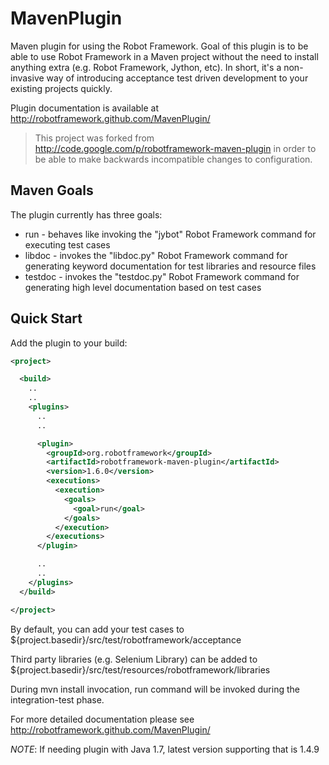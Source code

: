 MavenPlugin
===========

Maven plugin for using the Robot Framework. Goal of this plugin is to be able to use Robot Framework in a Maven project
without the need to install anything extra (e.g. Robot Framework, Jython, etc). In short, it's a non-invasive way of 
introducing acceptance test driven development to your existing projects quickly.

Plugin documentation is available at http://robotframework.github.com/MavenPlugin/

> This project was forked from http://code.google.com/p/robotframework-maven-plugin
> in order to be able to make backwards incompatible changes to configuration.

Maven Goals
-----------

The plugin currently has three goals:

* run - behaves like invoking the "jybot" Robot Framework command for executing test cases
* libdoc - invokes the "libdoc.py" Robot Framework command for generating keyword documentation for test libraries and resource files
* testdoc - invokes the "testdoc.py" Robot Framework command for generating high level documentation based on test cases

Quick Start
-----------

Add the plugin to your build:

```xml
<project>

  <build>
    ..
    ..
    <plugins>
      ..
      ..

      <plugin>
        <groupId>org.robotframework</groupId>
        <artifactId>robotframework-maven-plugin</artifactId>
        <version>1.6.0</version>
        <executions>
          <execution>
            <goals>
              <goal>run</goal>
            </goals>
          </execution>
        </executions>        
      </plugin>

      ..
      ..
    </plugins>
  </build>

</project>
```

By default, you can add your test cases to ${project.basedir}/src/test/robotframework/acceptance

Third party libraries (e.g. Selenium Library) can be added to ${project.basedir}/src/test/resources/robotframework/libraries

During mvn install invocation, run command will be invoked during the integration-test phase.

For more detailed documentation please see http://robotframework.github.com/MavenPlugin/

*NOTE*: If needing plugin with Java 1.7, latest version supporting that is 1.4.9
